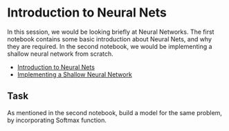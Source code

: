 # Introduction to Neural Nets

In this session, we would be looking briefly at Neural Networks. The first notebook contains some basic introduction about Neural Nets, and why they are required. In the second notebook, we would be implementing a shallow neural network from scratch.
- [Introduction to Neural Nets](./NeuralNets.ipynb)
- [Implementing a Shallow Neural Network](./NeuralNetsScratch.ipynb)

## Task
As mentioned in the second notebook, build a model for the same problem, by incorporating Softmax function.
